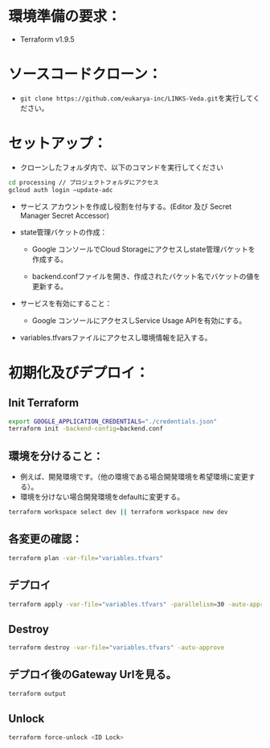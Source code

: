 # 環境準備の要求：
- Terraform v1.9.5

# ソースコードクローン：
- `git clone https://github.com/eukarya-inc/LINKS-Veda.git`を実行してください。

# セットアップ：
- クローンしたフォルダ内で、以下のコマンドを実行してください
```bash
cd processing // プロジェクトフォルダにアクセス
gcloud auth login —update-adc 
```

- サービス アカウントを作成し役割を付与する。(Editor 及び Secret Manager Secret Accessor)

- state管理バケットの作成：
    + Google コンソールでCloud Storageにアクセスしstate管理バケットを作成する。

    + backend.confファイルを開き、作成されたバケット名でバケットの値を更新する。

- サービスを有効にすること：
    + Google コンソールにアクセスしService Usage APIを有効にする。

- variables.tfvarsファイルにアクセスし環境情報を記入する。

# 初期化及びデプロイ：
## Init Terraform
```bash
export GOOGLE_APPLICATION_CREDENTIALS="./credentials.json"
terraform init -backend-config=backend.conf
```

## 環境を分けること：
- 例えば、開発環境です。（他の環境である場合開発環境を希望環境に変更する）。
- 環境を分けない場合開発環境をdefaultに変更する。
```bash
terraform workspace select dev || terraform workspace new dev
```

## 各変更の確認：
```bash
terraform plan -var-file="variables.tfvars"
```

## デプロイ
```bash
terraform apply -var-file="variables.tfvars" -parallelism=30 -auto-approve
```

## Destroy
```bash
terraform destroy -var-file="variables.tfvars" -auto-approve
```

## デプロイ後のGateway Urlを見る。
 ```bash
terraform output
```


## Unlock
 ```bash
terraform force-unlock <ID Lock>
```